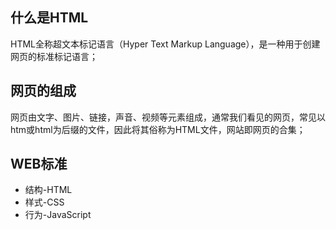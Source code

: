 ## 什么是HTML
HTML全称超文本标记语言（Hyper Text Markup Language），是一种用于创建网页的标准标记语言；

## 网页的组成
网页由文字、图片、链接，声音、视频等元素组成，通常我们看见的网页，常见以htm或html为后缀的文件，因此将其俗称为HTML文件，网站即网页的合集；

## WEB标准
- 结构-HTML
- 样式-CSS
- 行为-JavaScript